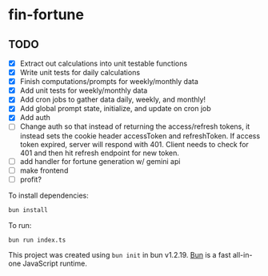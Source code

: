 # fin-fortune

## TODO
- [x] Extract out calculations into unit testable functions
- [x] Write unit tests for daily calculations
- [x] Finish computations/prompts for weekly/monthly data
- [x] Add unit tests for weekly/monthly data
- [x] Add cron jobs to gather data daily, weekly, and monthly!
- [x] Add global prompt state, initialize, and update on cron job
- [x] Add auth
- [ ] Change auth so that instead of returning the access/refresh tokens, it instead sets the cookie header accessToken and refreshToken. If access token expired, server will respond with 401. Client needs to check for 401 and then hit refresh endpoint for new token.
- [ ] add handler for fortune generation w/ gemini api
- [ ] make frontend
- [ ] profit?

To install dependencies:

```bash
bun install
```

To run:

```bash
bun run index.ts
```

This project was created using `bun init` in bun v1.2.19. [Bun](https://bun.com) is a fast all-in-one JavaScript runtime.
